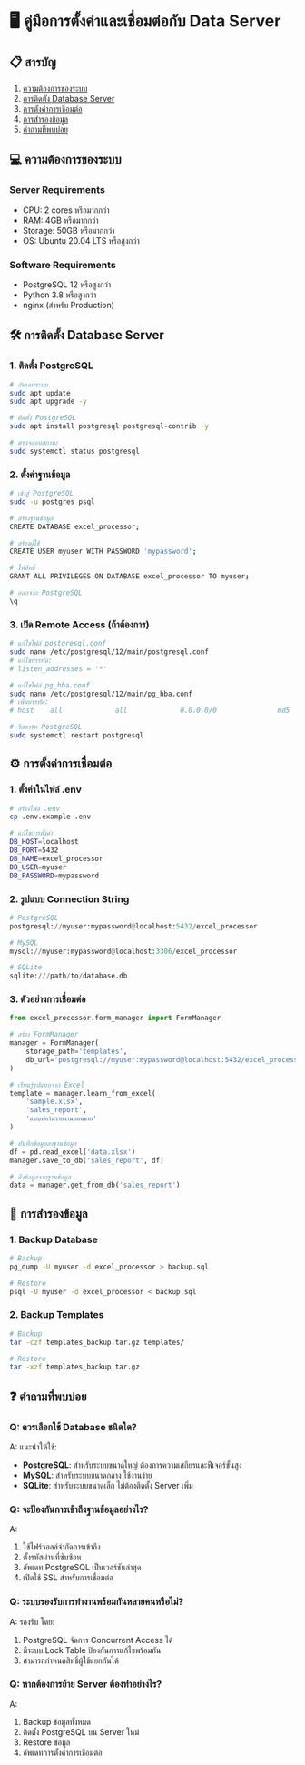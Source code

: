 # 🖥️ คู่มือการตั้งค่าและเชื่อมต่อกับ Data Server

## 📋 สารบัญ
1. [ความต้องการของระบบ](#ความต้องการของระบบ)
2. [การติดตั้ง Database Server](#การติดตั้ง-database-server)
3. [การตั้งค่าการเชื่อมต่อ](#การตั้งค่าการเชื่อมต่อ)
4. [การสำรองข้อมูล](#การสำรองข้อมูล)
5. [คำถามที่พบบ่อย](#คำถามที่พบบ่อย)

## 💻 ความต้องการของระบบ

### Server Requirements
- CPU: 2 cores หรือมากกว่า
- RAM: 4GB หรือมากกว่า
- Storage: 50GB หรือมากกว่า
- OS: Ubuntu 20.04 LTS หรือสูงกว่า

### Software Requirements
- PostgreSQL 12 หรือสูงกว่า
- Python 3.8 หรือสูงกว่า
- nginx (สำหรับ Production)

## 🛠️ การติดตั้ง Database Server

### 1. ติดตั้ง PostgreSQL
```bash
# อัพเดทระบบ
sudo apt update
sudo apt upgrade -y

# ติดตั้ง PostgreSQL
sudo apt install postgresql postgresql-contrib -y

# ตรวจสอบสถานะ
sudo systemctl status postgresql
```

### 2. ตั้งค่าฐานข้อมูล
```bash
# เข้าสู่ PostgreSQL
sudo -u postgres psql

# สร้างฐานข้อมูล
CREATE DATABASE excel_processor;

# สร้างผู้ใช้
CREATE USER myuser WITH PASSWORD 'mypassword';

# ให้สิทธิ์
GRANT ALL PRIVILEGES ON DATABASE excel_processor TO myuser;

# ออกจาก PostgreSQL
\q
```

### 3. เปิด Remote Access (ถ้าต้องการ)
```bash
# แก้ไขไฟล์ postgresql.conf
sudo nano /etc/postgresql/12/main/postgresql.conf
# แก้ไขบรรทัด:
# listen_addresses = '*'

# แก้ไขไฟล์ pg_hba.conf
sudo nano /etc/postgresql/12/main/pg_hba.conf
# เพิ่มบรรทัด:
# host    all             all             0.0.0.0/0               md5

# รีสตาร์ท PostgreSQL
sudo systemctl restart postgresql
```

## ⚙️ การตั้งค่าการเชื่อมต่อ

### 1. ตั้งค่าในไฟล์ .env
```bash
# สร้างไฟล์ .env
cp .env.example .env

# แก้ไขการตั้งค่า
DB_HOST=localhost
DB_PORT=5432
DB_NAME=excel_processor
DB_USER=myuser
DB_PASSWORD=mypassword
```

### 2. รูปแบบ Connection String
```python
# PostgreSQL
postgresql://myuser:mypassword@localhost:5432/excel_processor

# MySQL
mysql://myuser:mypassword@localhost:3306/excel_processor

# SQLite
sqlite:///path/to/database.db
```

### 3. ตัวอย่างการเชื่อมต่อ
```python
from excel_processor.form_manager import FormManager

# สร้าง FormManager
manager = FormManager(
    storage_path='templates',
    db_url='postgresql://myuser:mypassword@localhost:5432/excel_processor'
)

# เรียนรู้รูปแบบจาก Excel
template = manager.learn_from_excel(
    'sample.xlsx',
    'sales_report',
    'แบบฟอร์มรายงานยอดขาย'
)

# บันทึกข้อมูลลงฐานข้อมูล
df = pd.read_excel('data.xlsx')
manager.save_to_db('sales_report', df)

# ดึงข้อมูลจากฐานข้อมูล
data = manager.get_from_db('sales_report')
```

## 💾 การสำรองข้อมูล

### 1. Backup Database
```bash
# Backup
pg_dump -U myuser -d excel_processor > backup.sql

# Restore
psql -U myuser -d excel_processor < backup.sql
```

### 2. Backup Templates
```bash
# Backup
tar -czf templates_backup.tar.gz templates/

# Restore
tar -xzf templates_backup.tar.gz
```

## ❓ คำถามที่พบบ่อย

### Q: ควรเลือกใช้ Database ชนิดใด?
A: แนะนำให้ใช้:
- **PostgreSQL**: สำหรับระบบขนาดใหญ่ ต้องการความเสถียรและฟีเจอร์ขั้นสูง
- **MySQL**: สำหรับระบบขนาดกลาง ใช้งานง่าย
- **SQLite**: สำหรับระบบขนาดเล็ก ไม่ต้องติดตั้ง Server เพิ่ม

### Q: จะป้องกันการเข้าถึงฐานข้อมูลอย่างไร?
A: 
1. ใช้ไฟร์วอลล์จำกัดการเข้าถึง
2. ตั้งรหัสผ่านที่ซับซ้อน
3. อัพเดท PostgreSQL เป็นเวอร์ชันล่าสุด
4. เปิดใช้ SSL สำหรับการเชื่อมต่อ

### Q: ระบบรองรับการทำงานพร้อมกันหลายคนหรือไม่?
A: รองรับ โดย:
1. PostgreSQL จัดการ Concurrent Access ได้
2. มีระบบ Lock Table ป้องกันการแก้ไขพร้อมกัน
3. สามารถกำหนดสิทธิ์ผู้ใช้แยกกันได้

### Q: หากต้องการย้าย Server ต้องทำอย่างไร?
A:
1. Backup ข้อมูลทั้งหมด
2. ติดตั้ง PostgreSQL บน Server ใหม่
3. Restore ข้อมูล
4. อัพเดทการตั้งค่าการเชื่อมต่อ 